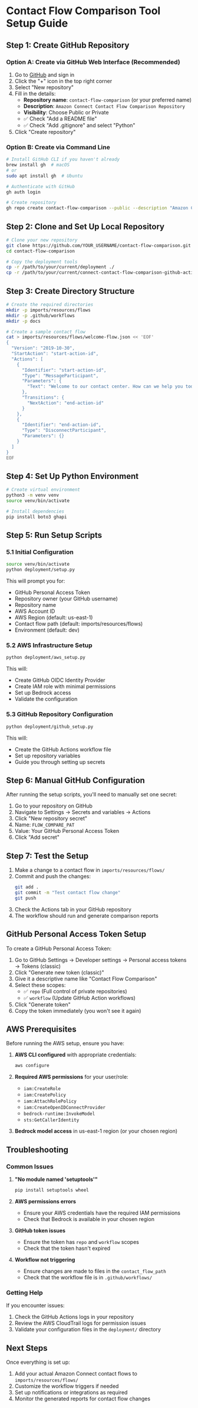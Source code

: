 # Contact Flow Comparison Tool Setup Guide

## Step 1: Create GitHub Repository

### Option A: Create via GitHub Web Interface (Recommended)
1. Go to [GitHub](https://github.com) and sign in
2. Click the "+" icon in the top right corner
3. Select "New repository"
4. Fill in the details:
   - **Repository name**: `contact-flow-comparison` (or your preferred name)
   - **Description**: `Amazon Connect Contact Flow Comparison Repository`
   - **Visibility**: Choose Public or Private
   - ✅ Check "Add a README file"
   - ✅ Check "Add .gitignore" and select "Python"
5. Click "Create repository"

### Option B: Create via Command Line
```bash
# Install GitHub CLI if you haven't already
brew install gh  # macOS
# or
sudo apt install gh  # Ubuntu

# Authenticate with GitHub
gh auth login

# Create repository
gh repo create contact-flow-comparison --public --description "Amazon Connect Contact Flow Comparison Repository" --gitignore Python --license MIT
```

## Step 2: Clone and Set Up Local Repository

```bash
# Clone your new repository
git clone https://github.com/YOUR_USERNAME/contact-flow-comparison.git
cd contact-flow-comparison

# Copy the deployment tools
cp -r /path/to/your/current/deployment ./
cp -r /path/to/your/current/connect-contact-flow-comparison-github-action ./
```

## Step 3: Create Directory Structure

```bash
# Create the required directories
mkdir -p imports/resources/flows
mkdir -p .github/workflows
mkdir -p docs

# Create a sample contact flow
cat > imports/resources/flows/welcome-flow.json << 'EOF'
{
  "Version": "2019-10-30",
  "StartAction": "start-action-id",
  "Actions": [
    {
      "Identifier": "start-action-id",
      "Type": "MessageParticipant",
      "Parameters": {
        "Text": "Welcome to our contact center. How can we help you today?"
      },
      "Transitions": {
        "NextAction": "end-action-id"
      }
    },
    {
      "Identifier": "end-action-id",
      "Type": "DisconnectParticipant",
      "Parameters": {}
    }
  ]
}
EOF
```

## Step 4: Set Up Python Environment

```bash
# Create virtual environment
python3 -m venv venv
source venv/bin/activate

# Install dependencies
pip install boto3 ghapi
```

## Step 5: Run Setup Scripts

### 5.1 Initial Configuration
```bash
source venv/bin/activate
python deployment/setup.py
```

This will prompt you for:
- GitHub Personal Access Token
- Repository owner (your GitHub username)
- Repository name
- AWS Account ID
- AWS Region (default: us-east-1)
- Contact flow path (default: imports/resources/flows)
- Environment (default: dev)

### 5.2 AWS Infrastructure Setup
```bash
python deployment/aws_setup.py
```

This will:
- Create GitHub OIDC Identity Provider
- Create IAM role with minimal permissions
- Set up Bedrock access
- Validate the configuration

### 5.3 GitHub Repository Configuration
```bash
python deployment/github_setup.py
```

This will:
- Create the GitHub Actions workflow file
- Set up repository variables
- Guide you through setting up secrets

## Step 6: Manual GitHub Configuration

After running the setup scripts, you'll need to manually set one secret:

1. Go to your repository on GitHub
2. Navigate to Settings → Secrets and variables → Actions
3. Click "New repository secret"
4. Name: `FLOW_COMPARE_PAT`
5. Value: Your GitHub Personal Access Token
6. Click "Add secret"

## Step 7: Test the Setup

1. Make a change to a contact flow in `imports/resources/flows/`
2. Commit and push the changes:
   ```bash
   git add .
   git commit -m "Test contact flow change"
   git push
   ```
3. Check the Actions tab in your GitHub repository
4. The workflow should run and generate comparison reports

## GitHub Personal Access Token Setup

To create a GitHub Personal Access Token:

1. Go to GitHub Settings → Developer settings → Personal access tokens → Tokens (classic)
2. Click "Generate new token (classic)"
3. Give it a descriptive name like "Contact Flow Comparison"
4. Select these scopes:
   - ✅ `repo` (Full control of private repositories)
   - ✅ `workflow` (Update GitHub Action workflows)
5. Click "Generate token"
6. Copy the token immediately (you won't see it again)

## AWS Prerequisites

Before running the AWS setup, ensure you have:

1. **AWS CLI configured** with appropriate credentials:
   ```bash
   aws configure
   ```

2. **Required AWS permissions** for your user/role:
   - `iam:CreateRole`
   - `iam:CreatePolicy`
   - `iam:AttachRolePolicy`
   - `iam:CreateOpenIDConnectProvider`
   - `bedrock-runtime:InvokeModel`
   - `sts:GetCallerIdentity`

3. **Bedrock model access** in us-east-1 region (or your chosen region)

## Troubleshooting

### Common Issues

1. **"No module named 'setuptools'"**
   ```bash
   pip install setuptools wheel
   ```

2. **AWS permissions errors**
   - Ensure your AWS credentials have the required IAM permissions
   - Check that Bedrock is available in your chosen region

3. **GitHub token issues**
   - Ensure the token has `repo` and `workflow` scopes
   - Check that the token hasn't expired

4. **Workflow not triggering**
   - Ensure changes are made to files in the `contact_flow_path`
   - Check that the workflow file is in `.github/workflows/`

### Getting Help

If you encounter issues:
1. Check the GitHub Actions logs in your repository
2. Review the AWS CloudTrail logs for permission issues
3. Validate your configuration files in the `deployment/` directory

## Next Steps

Once everything is set up:
1. Add your actual Amazon Connect contact flows to `imports/resources/flows/`
2. Customize the workflow triggers if needed
3. Set up notifications or integrations as required
4. Monitor the generated reports for contact flow changes